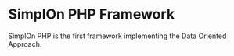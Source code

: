 SimplOn PHP Framework
=====================

SimplOn PHP is the first framework implementing the Data Oriented Approach.